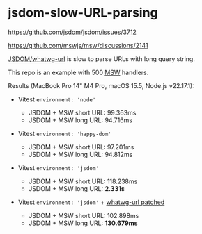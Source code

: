 # jsdom-slow-URL-parsing

https://github.com/jsdom/jsdom/issues/3712

https://github.com/mswjs/msw/discussions/2141

[JSDOM/whatwg-url](https://github.com/jsdom/whatwg-url) is slow to parse URLs with long query string.

This repo is an example with 500 [MSW](https://github.com/mswjs/msw) handlers.

Results (MacBook Pro 14" M4 Pro, macOS 15.5, Node.js v22.17.1):

- Vitest `environment: 'node'`
  - JSDOM + MSW short URL: 99.363ms
  - JSDOM + MSW long URL: 94.716ms

- Vitest `environment: 'happy-dom'`
  - JSDOM + MSW short URL: 97.201ms
  - JSDOM + MSW long URL: 94.812ms

- Vitest `environment: 'jsdom'`
  - JSDOM + MSW short URL: 118.238ms
  - JSDOM + MSW long URL: **2.331s**

- Vitest `environment: 'jsdom'` + [whatwg-url patched](./patches/whatwg-url+14.2.0.patch)
  - JSDOM + MSW short URL: 102.898ms
  - JSDOM + MSW long URL: **130.679ms**
